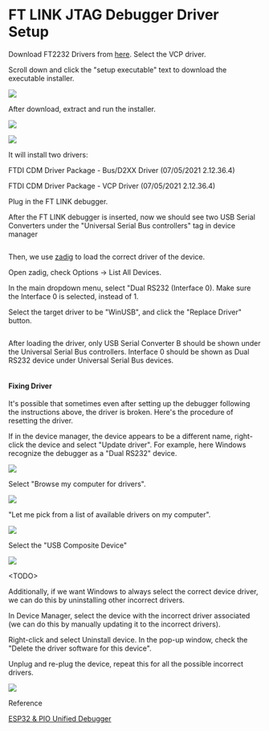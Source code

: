 # FT LINK JTAG Debugger Driver Setup



Download FT2232 Drivers from [here](https://ftdichip.com/drivers/vcp-drivers/). Select the VCP driver.

Scroll down and click the "setup executable" text to download the executable installer.

![](<../.gitbook/assets/image (18) (1).png>)



After download, extract and run the installer.&#x20;

![](<../.gitbook/assets/image (90).png>)

![](<../.gitbook/assets/image (109).png>)

It will install two drivers:

FTDI CDM Driver Package - Bus/D2XX Driver (07/05/2021 2.12.36.4)

FTDI CDM Driver Package - VCP Driver (07/05/2021 2.12.36.4)





Plug in the FT LINK debugger.

After the FT LINK debugger is inserted, now we should see two USB Serial Converters under the "Universal Serial Bus controllers" tag in device manager

<figure><img src="../.gitbook/assets/image (3) (1) (2).png" alt=""><figcaption></figcaption></figure>



Then, we use [zadig](https://zadig.akeo.ie/#google\_vignette) to load the correct driver of the device.

Open zadig, check Options -> List All Devices.

In the main dropdown menu, select "Dual RS232 (Interface 0). Make sure the Interface 0 is selected, instead of 1.

Select the target driver to be "WinUSB", and click the "Replace Driver" button.

<figure><img src="../.gitbook/assets/image (2) (3).png" alt=""><figcaption></figcaption></figure>



After loading the driver, only USB Serial Converter B should be shown under the Universal Serial Bus controllers. Interface 0 should be shown as Dual RS232 device under Universal Serial Bus devices.

<figure><img src="../.gitbook/assets/image (1) (3) (1).png" alt=""><figcaption></figcaption></figure>



#### Fixing Driver

It's possible that sometimes even after setting up the debugger following the instructions above, the driver is broken. Here's the procedure of resetting the driver.



If in the device manager, the device appears to be a different name, right-click the device and select "Update driver". For example, here Windows recognize the debugger as a "Dual RS232" device.

![](<../.gitbook/assets/image (39).png>)



Select "Browse my computer for drivers".

![](<../.gitbook/assets/image (65).png>)



"Let me pick from a list of available drivers on my computer".

![](<../.gitbook/assets/image (47).png>)



Select the "USB Composite Device"

![](<../.gitbook/assets/image (12) (1).png>)



\<TODO>





Additionally, if we want Windows to always select the correct device driver, we can do this by uninstalling other incorrect drivers.

In Device Manager, select the device with the incorrect driver associated (we can do this by manually updating it to the incorrect drivers).

Right-click and select Uninstall device. In the pop-up window, check the "Delete the driver software for this device".&#x20;

Unplug and re-plug the device, repeat this for all the possible incorrect drivers.

![](<../.gitbook/assets/image (50).png>)





Reference

[ESP32 & PIO Unified Debugger](https://community.platformio.org/t/esp32-pio-unified-debugger/4541/20)







